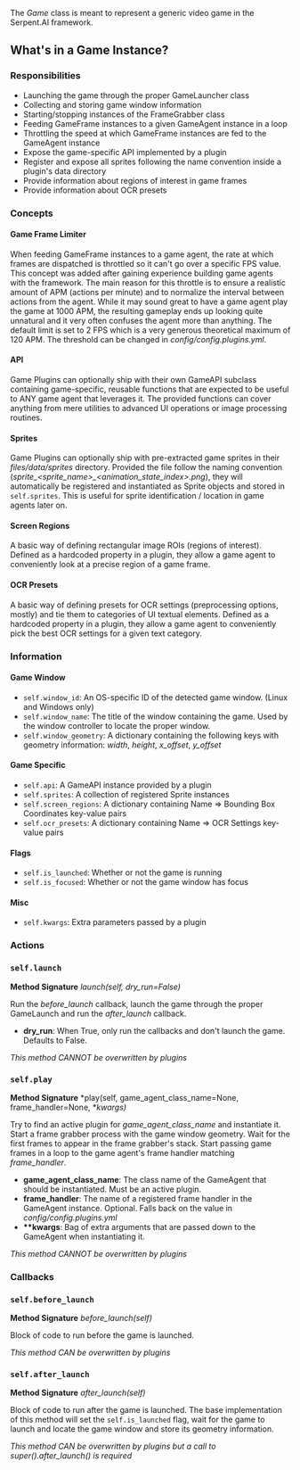 The _Game_ class is meant to represent a generic video game in the Serpent.AI framework.

## What's in a Game Instance?

### Responsibilities

* Launching the game through the proper GameLauncher class
* Collecting and storing game window information
* Starting/stopping instances of the FrameGrabber class
* Feeding GameFrame instances to a given GameAgent instance in a loop
* Throttling the speed at which GameFrame instances are fed to the GameAgent instance
* Expose the game-specific API implemented by a plugin
* Register and expose all sprites following the name convention inside a plugin's data directory
* Provide information about regions of interest in game frames
* Provide information about OCR presets

### Concepts

#### Game Frame Limiter

When feeding GameFrame instances to a game agent, the rate at which frames are dispatched is throttled so it can't go over a specific FPS value. This concept was added after gaining experience building game agents with the framework. The main reason for this throttle is to ensure a realistic amount of APM (actions per minute) and to normalize the interval between actions from the agent. While it may sound great to have a game agent play the game at 1000 APM, the resulting gameplay ends up looking quite unnatural and it very often confuses the agent more than anything. The default limit is set to 2 FPS which is a very generous theoretical maximum of 120 APM. The threshold can be changed in _config/config.plugins.yml_.

#### API

Game Plugins can optionally ship with their own GameAPI subclass containing game-specific, reusable functions that are expected to be useful to ANY game agent that leverages it. The provided functions can cover anything from mere utilities to advanced UI operations or image processing routines.

#### Sprites

Game Plugins can optionally ship with pre-extracted game sprites in their _files/data/sprites_ directory. Provided the file follow the naming convention (_sprite\_<sprite_name>\_<animation\_state\_index>.png_), they will automatically be registered and instantiated as Sprite objects and stored in `self.sprites`. This is useful for sprite identification / location in game agents later on.

#### Screen Regions

A basic way of defining rectangular image ROIs (regions of interest). Defined as a hardcoded property in a plugin, they allow a game agent to conveniently look at a precise region of a game frame.

#### OCR Presets

A basic way of defining presets for OCR settings (preprocessing options, mostly) and tie them to categories of UI textual elements. Defined as a hardcoded property in a plugin, they allow a game agent to conveniently pick the best OCR settings for a given text category.

### Information

#### Game Window

* `self.window_id`: An OS-specific ID of the detected game window. (Linux and Windows only)
* `self.window_name`: The title of the window containing the game. Used by the window controller to locate the proper window.
* `self.window_geometry`: A dictionary containing the following keys with geometry information: _width_, _height_, _x\_offset_, _y\_offset_

#### Game Specific

* `self.api`: A GameAPI instance provided by a plugin
* `self.sprites`: A collection of registered Sprite instances
* `self.screen_regions`: A dictionary containing Name => Bounding Box Coordinates key-value pairs
* `self.ocr_presets`: A dictionary containing Name => OCR Settings key-value pairs

#### Flags

* `self.is_launched`: Whether or not the game is running
* `self.is_focused`: Whether or not the game window has focus

#### Misc

* `self.kwargs`: Extra parameters passed by a plugin

### Actions

### `self.launch`

**Method Signature** *launch(self, dry_run=False)*

Run the *before_launch* callback, launch the game through the proper GameLaunch and run the *after_launch* callback. 

* **dry_run**: When True, only run the callbacks and don't launch the game. Defaults to False.

*This method CANNOT be overwritten by plugins*

### `self.play`

**Method Signature** *play(self, game_agent_class_name=None, frame_handler=None, **kwargs)*

Try to find an active plugin for *game_agent_class_name* and instantiate it. Start a frame grabber process with the game window geometry. Wait for the first frames to appear in the frame grabber's stack. Start passing game frames in a loop to the game agent's frame handler matching *frame_handler*. 

* **game_agent_class_name**: The class name of the GameAgent that should be instantiated. Must be an active plugin.
* **frame_handler**: The name of a registered frame handler in the GameAgent instance. Optional. Falls back on the value in _config/config.plugins.yml_
* **\*\*kwargs**: Bag of extra arguments that are passed down to the GameAgent when instantiating it.

*This method CANNOT be overwritten by plugins*

### Callbacks

### `self.before_launch`

**Method Signature** *before_launch(self)*

Block of code to run before the game is launched.

*This method CAN be overwritten by plugins*

### `self.after_launch`

**Method Signature** *after_launch(self)*

Block of code to run after the game is launched. The base implementation of this method will set the `self.is_launched` flag, wait for the game to launch and locate the game window and store its geometry information.

*This method CAN be overwritten by plugins but a call to super().after_launch() is required*